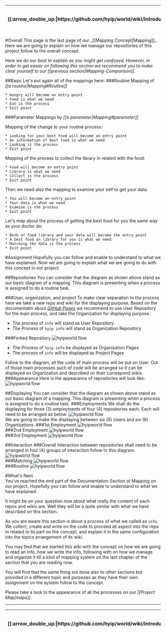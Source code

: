 <table>
  <thead>
    <tr>
      <th>[[:arrow_double_up:|https://github.com/hyip/world/wiki/Introduction]]</th>
      <th>[[:arrow_up_small:|https://github.com/hyipworld/hyipworld.github.io/wiki/Introduction]]</th>
      <th>[[:rewind:|Introduction]] [[Intro|Introduction]]</th>
      <th>[[:arrow_backward:|Mapping-Comparison]] [[Prev|Mapping-Comparison]]</th>
      <th>[[:repeat:|Mapping-Overall]] [[Reload|Mapping-Overall]]</th>
      <th>[[Next|maps]] [[:arrow_forward:|maps]]</th>
      <th>[[Last|maps]] [[:fast_forward:|maps]]</th>
      <th>[[:arrow_down_small:|https://github.com/hyip/rating]]</th>
      <th>[[:arrow_double_down:|https://github.com/hyip/rating/wiki/Introduction]]</th>
    </tr>
  </thead>
</table>
#Overall
This page is the last page of our _[[Mapping Concept|Mapping]]_. Here we are going to explain on how we manage our repositories of this project follow to the overall concept.  

_Here we do our best to explain as you might get confused. However, in order to get easier on following this section we recommend you to make clear yourself to our [[previous section|Mapping-Comparison]]._

##Basic
Let's put again all of the mappings here:
###Routine
Mapping of _[[a routine|Mapping#Routine]]_
```  
* Hungry will become an entry point
* Food is what we need 
* Eat is the process
* Exit point  
```
###Parameter
Mappings by _[[a parameter|Mapping#parameter]]_  

Mapping of the change to your routine process:
```
* Looking for your best food will become an entry point
* An information of best food is what we need 
* Looking is the process
* Exit point  
```
Mapping of the process to collect the library in related with the food:
```
* Food will become an entry point
* Library is what we need 
* Collect is the process
* Exit point  
```
Then we need also the mapping to examine your self to get your data:
```
* You will become an entry point
* Your data is what we need 
* Examine is the process
* Exit point  
```
Let's map about the process of getting the best food for you the same way as your doctor do:
```
* Both of food library and your data will become the entry point
* A best food on library for you is what we need 
* Matching the data is the process
* Exit point  
```

#Assignment
Hopefully you can follow and enable to understand to what we have explained. Now we are going to explain what we are going to do with this concept in our project.

##Repositories
You can consider that the diagram as shown above stand as our basic diagram of a mapping. This diagram is presenting when a process is assigned to do a routine task.

###User, organization, and project
To make clear separation to the process here we take a new repo and wiki for the displaying purpose. Based on the documentatin about _<a href="https://help.github.com/articles/user-organization-and-project-pages/#building-your-user--organization-pages" target="_blank">GitHub Pages</a>_ we recommend to use User Repository for the main process, and take the Organization for displaying purpose.

* The process of `info` will stand as User Repository
* The Process of `hyip info` will stand as Organization Repository

###Forked Repository
![hyipworld flow](https://hyipworld.github.io/images/github/doc/figure4.png)   
* The Process of `hyip info` be displayed as Organization Pages
* The process of `info` will be displayed as Project Pages  

Follow to the diagram, all the code of main process will be put on User. Out of those main processes such of code will be arranged so it can be displayed on Organization and described on their correspond wikis. 
###Appearance
Here is the appearance of repositories will look like:
![hyipworld flow](https://hyipworld.github.io/images/github/doc/Hyip-Info.png)  

##Displaying
You can consider that the diagram as shown above stand as our basic diagram of a mapping. This diagram is presenting when a process is assigned to do a routine task.
###Employments
We shall do the displaying for three (3) employments of four (4) repositories each. Each will need to be arranged as below:
![hyipworld flow](https://hyipworld.github.io/images/github/doc/figure5.png)   
We are going to make the displaying between six (6) Users and six (6) Organizations. 
###1st Employment
![hyipworld flow](https://hyipworld.github.io/images/github/doc/figure6.png)   
###2nd Employment
![hyipworld flow](https://hyipworld.github.io/images/github/doc/figure8.png)   
###3rd Employment
![hyipworld flow](https://hyipworld.github.io/images/github/doc/figure9.png)   

##Interaction
###Overall
Interaction between repositories shall need to be arranged in four (4) groups of interaction follow to this diagram.  
![hyipworld flow](https://hyipworld.github.io/images/github/doc/figure16.png)  
###Matching
![hyipworld flow](https://hyipworld.github.io/images/github/doc/figure5.png)  
###Routine
![hyipworld flow](https://hyipworld.github.io/images/github/doc/figure4.png)  

#What's Next  
You’ve reached the end part of the Documentation Section of Mapping on our project. Hopefully you can follow and enable to understand to what we have explained.  

It might be on your question now about what really the content of each repos and wikis are. Well they will be a quite similar with what we have described on this section.

As you are aware this section is about a process of what we called as `info`. We collect, create and write on the code to proceed all aspect into the repo in related to its part on the concept, and explain it in the same configuration into the topics arrangement of its wiki. 

You may find that we started this wiki with the concept on how we are going to read an info, how we write the info, following with on how we manage and organize it till a kind of mapping system on the last chapter of the section that you are reading now.

You will find that the same thing are done also to other sections but provided in a different topic and purposes as they have their own assignment on the system follow to the concept.
 
Please take a look to the appearance of all the processes on our _[[Project Map|maps]]_. 
***
<table>
  <thead>
    <tr>
      <th>[[:arrow_double_up:|https://github.com/hyip/world/wiki/Introduction]]</th>
      <th>[[:arrow_up_small:|https://github.com/hyipworld/hyipworld.github.io/wiki/Introduction]]</th>
      <th>[[:rewind:|Introduction]] [[Intro|Introduction]]</th>
      <th>[[:arrow_backward:|Mapping-Comparison]] [[Prev|Mapping-Comparison]]</th>
      <th>[[:repeat:|Mapping-Overall]] [[Reload|Mapping-Overall]]</th>
      <th>[[Next|maps]] [[:arrow_forward:|maps]]</th>
      <th>[[Last|maps]] [[:fast_forward:|maps]]</th>
      <th>[[:arrow_down_small:|https://github.com/hyip/rating]]</th>
      <th>[[:arrow_double_down:|https://github.com/hyip/rating/wiki/Introduction]]</th>
    </tr>
  </thead>
</table>